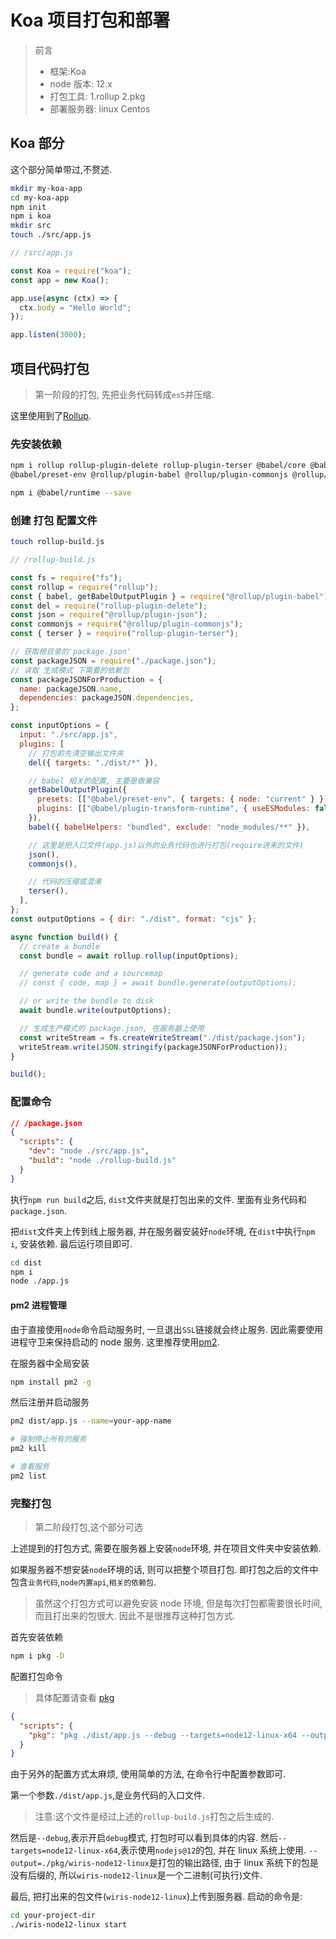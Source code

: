 # Koa 项目打包和部署

> 前言
>
> - 框架:Koa
> - node 版本: 12.x
> - 打包工具: 1.rollup 2.pkg
> - 部署服务器: linux Centos

## Koa 部分

这个部分简单带过,不赘述.

```sh
mkdir my-koa-app
cd my-koa-app
npm init
npm i koa
mkdir src
touch ./src/app.js
```

```js
// /src/app.js

const Koa = require("koa");
const app = new Koa();

app.use(async (ctx) => {
  ctx.body = "Hello World";
});

app.listen(3000);
```

## 项目代码打包

> 第一阶段的打包, 先把业务代码转成`es5`并压缩.

这里使用到了[Rollup](https://rollupjs.org/guide/en/).

### 先安装依赖

```sh
npm i rollup rollup-plugin-delete rollup-plugin-terser @babel/core @babel/plugin-transform-runtime
@babel/preset-env @rollup/plugin-babel @rollup/plugin-commonjs @rollup/plugin-json --save-dev

npm i @babel/runtime --save
```

### 创建 打包 配置文件

```sh
touch rollup-build.js
```

```js {16}
// /rollup-build.js

const fs = require("fs");
const rollup = require("rollup");
const { babel, getBabelOutputPlugin } = require("@rollup/plugin-babel");
const del = require("rollup-plugin-delete");
const json = require("@rollup/plugin-json");
const commonjs = require("@rollup/plugin-commonjs");
const { terser } = require("rollup-plugin-terser");

// 获取根目录的'package.json'
const packageJSON = require("./package.json");
// 读取 生成模式 下需要的依赖包
const packageJSONForProduction = {
  name: packageJSON.name,
  dependencies: packageJSON.dependencies,
};

const inputOptions = {
  input: "./src/app.js",
  plugins: [
    // 打包前先清空输出文件夹
    del({ targets: "./dist/*" }),

    // babel 相关的配置, 主要是做兼容
    getBabelOutputPlugin({
      presets: [["@babel/preset-env", { targets: { node: "current" } }]],
      plugins: [["@babel/plugin-transform-runtime", { useESModules: false }]],
    }),
    babel({ babelHelpers: "bundled", exclude: "node_modules/**" }),

    // 这里是把入口文件(app.js)以外的业务代码也进行打包(require进来的文件)
    json(),
    commonjs(),

    // 代码的压缩或混淆
    terser(),
  ],
};
const outputOptions = { dir: "./dist", format: "cjs" };

async function build() {
  // create a bundle
  const bundle = await rollup.rollup(inputOptions);

  // generate code and a sourcemap
  // const { code, map } = await bundle.generate(outputOptions);

  // or write the bundle to disk
  await bundle.write(outputOptions);

  // 生成生产模式的 package.json, 在服务器上使用
  const writeStream = fs.createWriteStream("./dist/package.json");
  writeStream.write(JSON.stringify(packageJSONForProduction));
}

build();
```

### 配置命令

```json
// /package.json
{
  "scripts": {
    "dev": "node ./src/app.js",
    "build": "node ./rollup-build.js"
  }
}
```

执行`npm run build`之后, `dist`文件夹就是打包出来的文件. 里面有业务代码和`package.json`.

把`dist`文件夹上传到线上服务器, 并在服务器安装好`node`环境, 在`dist`中执行`npm i`, 安装依赖. 最后运行项目即可.

```sh
cd dist
npm i
node ./app.js
```

#### pm2 进程管理

由于直接使用`node`命令启动服务时, 一旦退出`SSL`链接就会终止服务. 因此需要使用进程守卫来保持启动的 node 服务.
这里推荐使用[pm2](https://www.npmjs.com/package/pm2).

在服务器中全局安装

```sh
npm install pm2 -g
```

然后注册并启动服务

```sh
pm2 dist/app.js --name=your-app-name

# 强制停止所有的服务
pm2 kill

# 查看服务
pm2 list
```

### 完整打包

> 第二阶段打包,这个部分可选

上述提到的打包方式, 需要在服务器上安装`node`环境, 并在项目文件夹中安装依赖.

如果服务器不想安装`node`环境的话, 则可以把整个项目打包. 即打包之后的文件中包含`业务代码`,`node内置api`,`相关的依赖包`.

> 虽然这个打包方式可以避免安装 node 环境, 但是每次打包都需要很长时间, 而且打出来的包很大. 因此不是很推荐这种打包方式.

首先安装依赖

```sh
npm i pkg -D
```

配置打包命令

> 具体配置请查看 [pkg](https://www.npmjs.com/package/pkg)

```json
{
  "scripts": {
    "pkg": "pkg ./dist/app.js --debug --targets=node12-linux-x64 --output=./pkg/wiris-node12-linux"
  }
}
```

由于另外的配置方式太麻烦, 使用简单的方法, 在命令行中配置参数即可.

第一个参数`./dist/app.js`,是业务代码的入口文件.

> 注意:这个文件是经过上述的`rollup-build.js`打包之后生成的.

然后是`--debug`,表示开启`debug`模式, 打包时可以看到具体的内容.
然后`--targets=node12-linux-x64`,表示使用`nodejs@12`的包, 并在 linux 系统上使用.
`--output=./pkg/wiris-node12-linux`是打包的输出路径, 由于 linux 系统下的包是没有后缀的, 所以`wiris-node12-linux`是一个二进制(可执行)文件.

最后, 把打出来的包文件(`wiris-node12-linux`)上传到服务器. 启动的命令是:

```sh
cd your-project-dir
./wiris-node12-linux start
```
